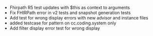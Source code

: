 * Fhirpath R5 test updates with $this as context to arguments
* Fix FHIRPath error in v2 tests and snapshot generation tests
* Add test for wrong display errors with new advisor and instance files
* added testcase for pattern on cc.coding.system only
* Add filter display error test for wrong display
